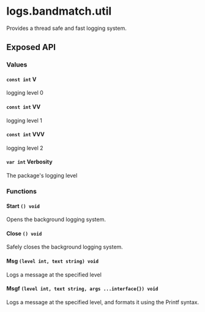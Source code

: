 # logs.bandmatch.util

Provides a thread safe and fast logging system.

## Exposed API

### Values

#### `const int` V
logging level 0

#### `const int` VV
logging level 1

#### `const int` VVV
logging level 2

#### `var int` Verbosity
The package's logging level


### Functions

#### Start `() void`
Opens the background logging system.

#### Close `() void`
Safely closes the background logging system.

#### Msg `(level int, text string) void`
Logs a message at the specified level

#### Msgf `(level int, text string, args ...interface{}) void`
Logs a message at the specified level, and formats it using the Printf syntax.